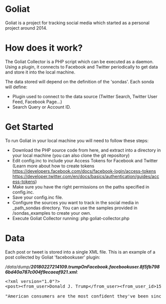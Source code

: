 # Goliat
Goliat is a project for tracking social media which started as a personal project around 2014.

# How does it work?
The Goliat Collector is a PHP script which can be executed as a daemon.
Using a plugin, it connects to Facebook and Twitter periodically to get data and store it into the local machine.

The data stored will depend on the definition of the 'sondas'.
Each sonda will define:
- Plugin used to connect to the data source (Twitter Search, Twitter User Feed, Facebook Page...)
- Search Query or Account ID.

# Get Started
To run Goliat in your local machine you will need to follow these steps:
- Download the PHP source code from here, and extract into a directory in your local machine (you can also clone the git repository)
- Edit config.inc to include your Access Tokens for Facebook and Twitter (Learn more about how to create tokens https://developers.facebook.com/docs/facebook-login/access-tokens https://developer.twitter.com/en/docs/basics/authentication/guides/access-tokens)
- Make sure you have the right permissions on the paths specified in config.inc.
- Save your config.inc file.
- Configure the sources you want to track in the social media in \_path_sondas directory. You can use the samples provided in /sondas_examples to create your own.
- Execute Goliat Collector running: php goliat-collector.php

# Data
Each post or tweet is stored into a single XML file. This is an example of a post collected by Goliat 'facebookuser' plugin:

<i>/data/dump/<b>20180227214109.trumpOnFacebook.facebookuser.8f5fb7986bd40a787c004f9ecaeaf921.xml</b></i>:
<pre>
&lt;?xml version="1.0"?&gt;
&lt;post&gt;&lt;from_user&gt;Donald J. Trump&lt;/from_user&gt;&lt;from_user_id&gt;153080620724&lt;/from_user_id&gt;&lt;profile_image_url&gt;https://graph.facebook.com/153080620724/picture&lt;/profile_image_url&gt;&lt;text&gt;Tremendous things are happening!

"American consumers are the most confident they've been since 2000&#x2026;The unemployment rate has stayed at a 17-year low." https://usat.ly/2Fc6RmK&lt;/text&gt;&lt;created_at&gt;2018-02-27 21:41:09&lt;/created_at&gt;&lt;type&gt;photo&lt;/type&gt;&lt;link&gt;https://www.facebook.com/DonaldTrump/photos/a.488852220724.393301.153080620724/10160655279815725/?type=3&lt;/link&gt;&lt;id&gt;153080620724_10160655287330725&lt;/id&gt;&lt;/post&gt;
</pre>
